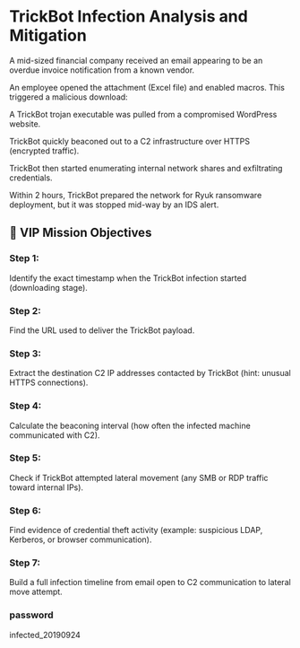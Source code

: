 # TrickBot Infection Analysis and Mitigation

A mid-sized financial company received an email appearing to be an overdue invoice notification from a known vendor.

An employee opened the attachment (Excel file) and enabled macros. This triggered a malicious download:

A TrickBot trojan executable was pulled from a compromised WordPress website.

TrickBot quickly beaconed out to a C2 infrastructure over HTTPS (encrypted traffic).

TrickBot then started enumerating internal network shares and exfiltrating credentials.

Within 2 hours, TrickBot prepared the network for Ryuk ransomware deployment, but it was stopped mid-way by an IDS alert.

## 🎯 VIP Mission Objectives

### Step 1: 
Identify the exact timestamp when the TrickBot infection started (downloading stage).

### Step 2: 
Find the URL used to deliver the TrickBot payload.

### Step 3: 
Extract the destination C2 IP addresses contacted by TrickBot (hint: unusual HTTPS connections).

### Step 4: 
Calculate the beaconing interval (how often the infected machine communicated with C2).

### Step 5: 
Check if TrickBot attempted lateral movement (any SMB or RDP traffic toward internal IPs).

### Step 6: 
Find evidence of credential theft activity (example: suspicious LDAP, Kerberos, or browser communication).

### Step 7: 
Build a full infection timeline from email open to C2 communication to lateral move attempt.

### password
infected_20190924

